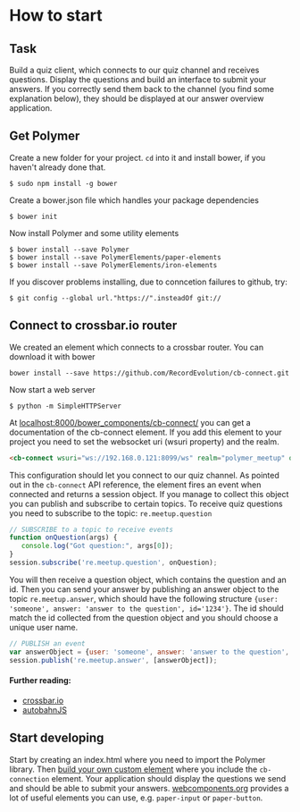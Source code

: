 # How to start

## Task
Build a quiz client, which connects to our quiz channel and receives questions. Display the questions and build an interface to submit your answers. If you correctly send them back to the channel (you find some explanation below), they should be displayed at our answer overview application. 

## Get Polymer

Create a new folder for your project. `cd` into it and install bower, if you haven't already done that.
```
$ sudo npm install -g bower
``` 
Create a bower.json file which handles your package dependencies
```
$ bower init
``` 
Now install Polymer and some utility elements
```
$ bower install --save Polymer
$ bower install --save PolymerElements/paper-elements
$ bower install --save PolymerElements/iron-elements
``` 
If you discover problems installing, due to conncetion failures to github, try:
```
$ git config --global url."https://".insteadOf git://
```

## Connect to crossbar.io router

We created an element which connects to a crossbar router. You can download it with bower

```
bower install --save https://github.com/RecordEvolution/cb-connect.git
```
Now start a web server
```
$ python -m SimpleHTTPServer
```
At [localhost:8000/bower_components/cb-connect/](localhost:8000/bower_components/cb-connect/) you can get a documentation of the cb-connect element.
If you add this element to your project you need to set the websocket uri (wsuri property) and the realm.
```html
<cb-connect wsuri="ws://192.168.0.121:8099/ws" realm="polymer_meetup" on-crossbar-connected="getSessionObject"></cb-connect>
```

This configuration should let you connect to our quiz channel.
As pointed out in the `cb-connect` API reference, the element fires an event when connected and returns a session object. If you manage to collect this object you can publish and subscribe to certain topics.
To receive quiz questions you need to subscribe to the topic: `re.meetup.question`

```javascript
// SUBSCRIBE to a topic to receive events
function onQuestion(args) {
   console.log("Got question:", args[0]);
}
session.subscribe('re.meetup.question', onQuestion);
```

You will then receive a question object, which contains the question and an id. Then you can send your answer by publishing an answer object to the topic `re.meetup.answer`, which should have the following structure `{user: 'someone', answer: 'answer to the question', id='1234'}`. The id should match the id collected from the question object and you should choose a unique user name.

```javascript
// PUBLISH an event
var answerObject = {user: 'someone', answer: 'answer to the question', id='1234'};
session.publish('re.meetup.answer', [answerObject]);
```
#### Further reading:
+ [crossbar.io](http://crossbar.io)
+ [autobahnJS](http://autobahn.ws/js/)

## Start developing

Start by creating an index.html where you need to import the Polymer library. Then [build your own custom element](https://www.polymer-project.org/1.0/start/first-element/step-2) where you include the `cb-connection` element. Your application should display the questions we send and should be able to submit your answers. [webcomponents.org](https://www.webcomponents.org/) provides a lot of useful elements you can use, e.g. `paper-input` or `paper-button`. 

